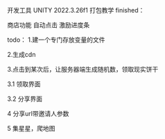 开发工具
UNITY 2022.3.26f1
打包教学
finished：

商店功能
自动点击
激励进度条

todo：
1.建一个专门存放变量的文件

2.生成cdn

3.点击到某次后，让服务器端生成随机数，领取现实饼干

3.1 领取界面

3.2 分享界面

4 分享url带邀请人参数

5 集星星，爬地图